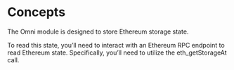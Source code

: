 <!--
order: 1
-->

# Concepts

The Omni module is designed to store Ethereum storage state. 

To read this state, you’ll need to interact with an Ethereum RPC endpoint to read Ethereum state. Specifically, you’ll need to utilize the eth_getStorageAt call. 
